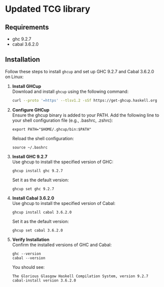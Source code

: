 # Updated TCG library

## Requirements
* ghc 9.2.7
* cabal 3.6.2.0

## Installation

Follow these steps to install `ghcup` and set up GHC 9.2.7 and Cabal 3.6.2.0 on Linux:

1. **Install GHCup** \
  Download and install `ghcup` using the following command:

   ```bash
   curl --proto '=https' --tlsv1.2 -sSf https://get-ghcup.haskell.org | sh
   ```

2. **Configure GHCup** \
   Ensure the ghcup binary is added to your PATH. Add the following line to your shell configuration file (e.g., .bashrc, .zshrc):
   ```
   export PATH="$HOME/.ghcup/bin:$PATH"
   ```
   Reload the shell configuration:
   ```
   source ~/.bashrc
   ```
3. **Install GHC 9.2.7** \
   Use ghcup to install the specified version of GHC:
   ```
   ghcup install ghc 9.2.7
   ```
   Set it as the default version:
   ```
   ghcup set ghc 9.2.7
   ```
4. **Install Cabal 3.6.2.0** \
   Use ghcup to install the specified version of Cabal:
   ```
   ghcup install cabal 3.6.2.0
   ```
   Set it as the default version:
   ```
   ghcup set cabal 3.6.2.0
   ```
   
5. **Verify Installation** \
   Confirm the installed versions of GHC and Cabal:
   ```
   ghc --version
   cabal --version
   ```
   You should see:
   ```
   The Glorious Glasgow Haskell Compilation System, version 9.2.7
   cabal-install version 3.6.2.0
   ```

## 
